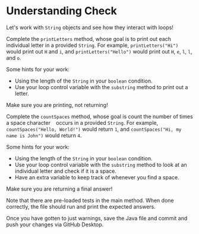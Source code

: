 # Understanding Check

Let's work with `String` objects and see how they interact with loops!

Complete the `printLetters` method, whose goal is to print out each individual letter in a provided `String`. For example, `printLetters("Hi")` would print out `H` and `i`, and `printLetters("Hello")` would print out `H`, `e`, `l`, `l`, and `o`.

Some hints for your work:
- Using the length of the `String` in your `boolean` condition.
- Use your loop control variable with the `substring` method to print out a letter.

Make sure you are printing, not returning!

Complete the `countSpaces` method, whose goal is count the number of times a space character ` ` occurs in a provided `String`. For example, `countSpaces("Hello, World!")` would return `1`, and `countSpaces("Hi, my name is John")` would return `4`.

Some hints for your work:
- Using the length of the `String` in your `boolean` condition.
- Use your loop control variable with the `substring` method to look at an individual letter and check if it is a space.
- Have an extra variable to keep track of whenever you find a space.

Make sure you are returning a final answer!

Note that there are pre-loaded tests in the main method. When done correctly, the file should run and print the expected answers.

Once you have gotten to just warnings, save the Java file and commit and push your changes via GitHub Desktop.
